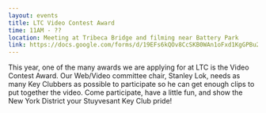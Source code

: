 ```yaml
---
layout: events
title: LTC Video Contest Award
time: 11AM - ??
location: Meeting at Tribeca Bridge and filming near Battery Park
link: https://docs.google.com/forms/d/19EFs6kQOv8CcSKB0WAn1oFxd1KgGPBu2jumVBYhcXYk/viewform
---
```

This year, one of the many awards we are applying for at LTC is the Video Contest Award. Our Web/Video committee chair, Stanley Lok, needs as many Key Clubbers as possible to participate so he can get enough clips to put together the video. Come participate, have a little fun, and show the New York District your Stuyvesant Key Club pride!
